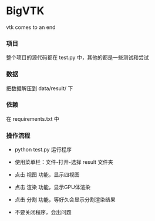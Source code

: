 # BigVTK
vtk comes to an end



### 项目

整个项目的源代码都在 test.py 中，其他的都是一些测试和尝试



### 数据

把数据解压到 data/result/ 下

### 依赖

在 requirements.txt 中





### 操作流程

- python test.py 运行程序
- 使用菜单栏：文件-打开-选择 result 文件夹
- 点击 视图 功能，显示四视图
- 点击 渲染 功能，显示GPU体渲染
- 点击 分割 功能，等好久会显示分割渲染结果



- 不要关闭程序，会出问题
